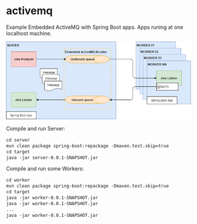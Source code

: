 # activemq
Example Embedded ActiveMQ with Spring Boot apps. Apps runing at one localhost machine.

![Diagram](https://github.com/senin24/activemq/blob/master/EmbeddedActiveMQwithSpringBoot.png)

Compile and run Server:
```
cd server
mvn clean package spring-boot:repackage -Dmaven.test.skip=true
cd target
java -jar server-0.0.1-SNAPSHOT.jar
```

Compile and run some Workers:
```
cd worker
mvn clean package spring-boot:repackage -Dmaven.test.skip=true
cd target
java -jar worker-0.0.1-SNAPSHOT.jar
java -jar worker-0.0.1-SNAPSHOT.jar
...
java -jar worker-0.0.1-SNAPSHOT.jar
```
